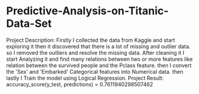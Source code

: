 # Predictive-Analysis-on-Titanic-Data-Set
Project Description: Firstly I collected the data from  Kaggle and start exploring it then it discovered that there is a lot of missing and outlier data. so I 
               removed the outliers and resolve the missing data. After cleaning it I start Analyzing it and find many relations between two or more features like relation between the survived people and the Pclass feature. then I convert the 'Sex' and 'Embarked' Categorical features into Numerical data. then lastly I Train the model using Logical Regression. 
Project Result: accuracy_score(y_test, predictions) = 0.7611940298507462
